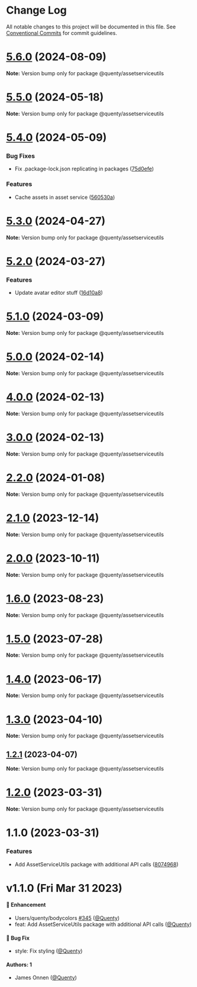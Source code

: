 # Change Log

All notable changes to this project will be documented in this file.
See [Conventional Commits](https://conventionalcommits.org) for commit guidelines.

# [5.6.0](https://github.com/Quenty/NevermoreEngine/compare/@quenty/assetserviceutils@5.5.0...@quenty/assetserviceutils@5.6.0) (2024-08-09)

**Note:** Version bump only for package @quenty/assetserviceutils





# [5.5.0](https://github.com/Quenty/NevermoreEngine/compare/@quenty/assetserviceutils@5.4.0...@quenty/assetserviceutils@5.5.0) (2024-05-18)

**Note:** Version bump only for package @quenty/assetserviceutils





# [5.4.0](https://github.com/Quenty/NevermoreEngine/compare/@quenty/assetserviceutils@5.3.0...@quenty/assetserviceutils@5.4.0) (2024-05-09)


### Bug Fixes

* Fix .package-lock.json replicating in packages ([75d0efe](https://github.com/Quenty/NevermoreEngine/commit/75d0efeef239f221d93352af71a5b3e930ec23c5))


### Features

* Cache assets in asset service ([560530a](https://github.com/Quenty/NevermoreEngine/commit/560530afdb04961a2e6aab137fa8df4e1017cb57))





# [5.3.0](https://github.com/Quenty/NevermoreEngine/compare/@quenty/assetserviceutils@5.2.0...@quenty/assetserviceutils@5.3.0) (2024-04-27)

**Note:** Version bump only for package @quenty/assetserviceutils





# [5.2.0](https://github.com/Quenty/NevermoreEngine/compare/@quenty/assetserviceutils@5.1.0...@quenty/assetserviceutils@5.2.0) (2024-03-27)


### Features

* Update avatar editor stuff ([16d10a8](https://github.com/Quenty/NevermoreEngine/commit/16d10a876c90d3b43d69b5f66e217e4c3749296b))





# [5.1.0](https://github.com/Quenty/NevermoreEngine/compare/@quenty/assetserviceutils@5.0.0...@quenty/assetserviceutils@5.1.0) (2024-03-09)

**Note:** Version bump only for package @quenty/assetserviceutils





# [5.0.0](https://github.com/Quenty/NevermoreEngine/compare/@quenty/assetserviceutils@4.0.0...@quenty/assetserviceutils@5.0.0) (2024-02-14)

**Note:** Version bump only for package @quenty/assetserviceutils





# [4.0.0](https://github.com/Quenty/NevermoreEngine/compare/@quenty/assetserviceutils@3.0.0...@quenty/assetserviceutils@4.0.0) (2024-02-13)

**Note:** Version bump only for package @quenty/assetserviceutils





# [3.0.0](https://github.com/Quenty/NevermoreEngine/compare/@quenty/assetserviceutils@2.2.0...@quenty/assetserviceutils@3.0.0) (2024-02-13)

**Note:** Version bump only for package @quenty/assetserviceutils





# [2.2.0](https://github.com/Quenty/NevermoreEngine/compare/@quenty/assetserviceutils@2.1.0...@quenty/assetserviceutils@2.2.0) (2024-01-08)

**Note:** Version bump only for package @quenty/assetserviceutils





# [2.1.0](https://github.com/Quenty/NevermoreEngine/compare/@quenty/assetserviceutils@2.0.0...@quenty/assetserviceutils@2.1.0) (2023-12-14)

**Note:** Version bump only for package @quenty/assetserviceutils





# [2.0.0](https://github.com/Quenty/NevermoreEngine/compare/@quenty/assetserviceutils@1.6.0...@quenty/assetserviceutils@2.0.0) (2023-10-11)

**Note:** Version bump only for package @quenty/assetserviceutils





# [1.6.0](https://github.com/Quenty/NevermoreEngine/compare/@quenty/assetserviceutils@1.5.0...@quenty/assetserviceutils@1.6.0) (2023-08-23)

**Note:** Version bump only for package @quenty/assetserviceutils





# [1.5.0](https://github.com/Quenty/NevermoreEngine/compare/@quenty/assetserviceutils@1.4.0...@quenty/assetserviceutils@1.5.0) (2023-07-28)

**Note:** Version bump only for package @quenty/assetserviceutils





# [1.4.0](https://github.com/Quenty/NevermoreEngine/compare/@quenty/assetserviceutils@1.3.0...@quenty/assetserviceutils@1.4.0) (2023-06-17)

**Note:** Version bump only for package @quenty/assetserviceutils





# [1.3.0](https://github.com/Quenty/NevermoreEngine/compare/@quenty/assetserviceutils@1.2.1...@quenty/assetserviceutils@1.3.0) (2023-04-10)

**Note:** Version bump only for package @quenty/assetserviceutils





## [1.2.1](https://github.com/Quenty/NevermoreEngine/compare/@quenty/assetserviceutils@1.2.0...@quenty/assetserviceutils@1.2.1) (2023-04-07)

**Note:** Version bump only for package @quenty/assetserviceutils





# [1.2.0](https://github.com/Quenty/NevermoreEngine/compare/@quenty/assetserviceutils@1.1.0...@quenty/assetserviceutils@1.2.0) (2023-03-31)

**Note:** Version bump only for package @quenty/assetserviceutils





# 1.1.0 (2023-03-31)


### Features

* Add AssetServiceUtils package with additional API calls ([8074968](https://github.com/Quenty/NevermoreEngine/commit/8074968319abcdd077fc001d65102117f4c12b90))





# v1.1.0 (Fri Mar 31 2023)

#### 🚀 Enhancement

- Users/quenty/bodycolors [#345](https://github.com/Quenty/NevermoreEngine/pull/345) ([@Quenty](https://github.com/Quenty))
- feat: Add AssetServiceUtils package with additional API calls ([@Quenty](https://github.com/Quenty))

#### 🐛 Bug Fix

- style: Fix styling ([@Quenty](https://github.com/Quenty))

#### Authors: 1

- James Onnen ([@Quenty](https://github.com/Quenty))
